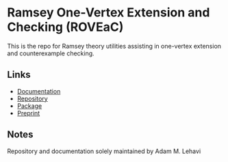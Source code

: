 # Ramsey One-Vertex Extension and Checking (ROVEaC)

This is the repo for Ramsey theory utilities assisting in one-vertex extension and 
counterexample checking.

## Links
- [Documentation](https://ramsey-ove-and-check.readthedocs.io/en/latest/)
- [Repository](https://github.com/aLehav/ramsey-ove-and-check/)
- [Package](https://pypi.org/project/roveac/)
- [Preprint](https://arxiv.org/abs/2411.04267)
## Notes
Repository and documentation solely maintained by Adam M. Lehavi